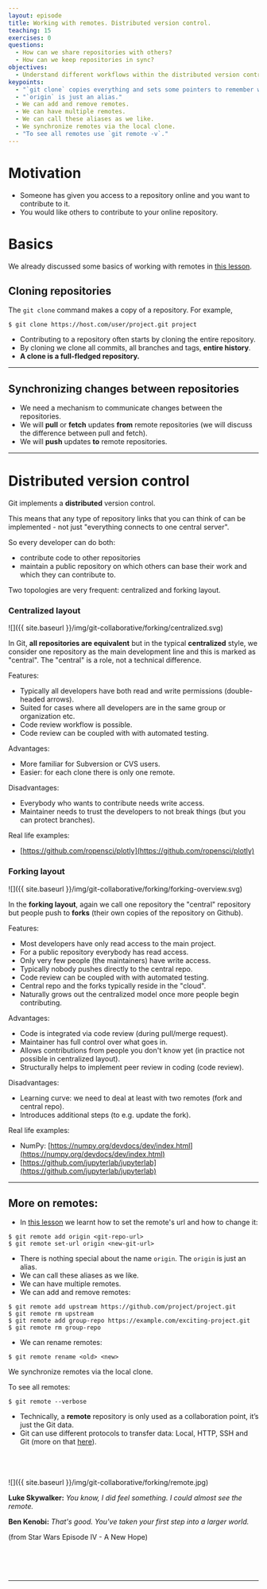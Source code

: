 ```yaml
---
layout: episode
title: Working with remotes. Distributed version control.
teaching: 15
exercises: 0
questions:
  - How can we share repositories with others?
  - How can we keep repositories in sync?
objectives:
  - Understand different workflows within the distributed version control.
keypoints:
  - "`git clone` copies everything and sets some pointers to remember where the clone came from."
  - "`origin` is just an alias."
  - We can add and remove remotes.
  - We can have multiple remotes.
  - We can call these aliases as we like.
  - We synchronize remotes via the local clone.
  - "To see all remotes use `git remote -v`."
---
```



# Motivation

- Someone has given you access to a repository online and you want to contribute to it.
- You would like others to contribute to your online repository.


# Basics

We already discussed some basics of working with remotes in [this lesson](../08-remotes).

## Cloning repositories

The `git clone` command makes a copy of a repository.  For example,

```shell
$ git clone https://host.com/user/project.git project
```

- Contributing to a repository often starts by cloning the entire repository.
- By cloning we clone all commits, all branches and tags, **entire history**.
- **A clone is a full-fledged repository.**

---

## Synchronizing changes between repositories

- We need a mechanism to communicate changes between the repositories.
- We will **pull** or **fetch** updates **from** remote repositories (we will discuss the difference between pull and fetch).
- We will **push** updates **to** remote repositories.

---

# Distributed version control

Git implements a **distributed** version control.

This means that any type of repository links that you can think of can be
implemented - not just "everything connects to one central server".

So every developer can do both:
* contribute code to other repositories
* maintain a public repository on which others can base their work and which they can contribute to. 

Two topologies are very frequent: centralized and forking layout.


### Centralized layout

![]({{ site.baseurl }}/img/git-collaborative/forking/centralized.svg)

In Git, **all repositories are equivalent** but in the typical **centralized** style, we consider one repository
as the main development line and this is marked as "central".
The "central" is a role, not a technical difference.

Features:

- Typically all developers have both read and write permissions (double-headed arrows).
- Suited for cases where all developers are in the same group or organization etc.
- Code review workflow is possible.
- Code review can be coupled with with automated testing.

Advantages:

- More familiar for Subversion or CVS users.
- Easier: for each clone there is only one remote.

Disadvantages:

- Everybody who wants to contribute needs write access.
- Maintainer needs to trust the developers to not break things (but you can protect branches).

Real life examples:

- [https://github.com/ropensci/plotly](https://github.com/ropensci/plotly)


### Forking layout

![]({{ site.baseurl }}/img/git-collaborative/forking/forking-overview.svg)

In the **forking layout**, again we call one repository the "central"
repository but people push to **forks** (their own copies of the
repository on Github).

Features:

- Most developers have only read access to the main project.
- For a public repository everybody has read access.
- Only very few people (the maintainers) have write access.
- Typically nobody pushes directly to the central repo.
- Code review can be coupled with with automated testing.
- Central repo and the forks typically reside in the "cloud".
- Naturally grows out the centralized model once more people begin
  contributing.

Advantages:

- Code is integrated via code review (during pull/merge request).
- Maintainer has full control over what goes in.
- Allows contributions from people you don't know yet (in practice not possible in centralized layout).
- Structurally helps to implement peer review in coding (code review).

Disadvantages:

- Learning curve: we need to deal at least with two remotes (fork and central repo).
- Introduces additional steps (to e.g. update the fork).

Real life examples:

- NumPy: [https://numpy.org/devdocs/dev/index.html](https://numpy.org/devdocs/dev/index.html)
- [https://github.com/jupyterlab/jupyterlab](https://github.com/jupyterlab/jupyterlab)

---


## More on remotes:

- In [this lesson](../08-remotes) we learnt how to set the remote's url and how to change it:

```shell
$ git remote add origin <git-repo-url>
$ git remote set-url origin <new-git-url>
```

- There is nothing special about the name `origin`. The `origin` is just an alias.
- We can call these aliases as we like.
- We can have multiple remotes.
- We can add and remove remotes:

```shell
$ git remote add upstream https://github.com/project/project.git
$ git remote rm upstream
$ git remote add group-repo https://example.com/exciting-project.git
$ git remote rm group-repo
```
- We can rename remotes:

```shell
$ git remote rename <old> <new>
```

We synchronize remotes via the local clone.

To see all remotes:

```shell
$ git remote --verbose
```

* Technically, a **remote** repository is only used as a collaboration point, it’s just the Git data.
* Git can use different protocols to transfer data: Local, HTTP, SSH and Git (more on that [here](https://git-scm.com/book/en/v2/Git-on-the-Server-The-Protocols)).


<br>
<br>
<br>
![]({{ site.baseurl }}/img/git-collaborative/forking/remote.jpg)
<br>

**Luke Skywalker:** *You know, I did feel something. I could almost see the remote.*

**Ben Kenobi:** *That's good. You've taken your first step into a larger world.*

(from Star Wars Episode IV - A New Hope)

<br>
<br>
<br>

---



